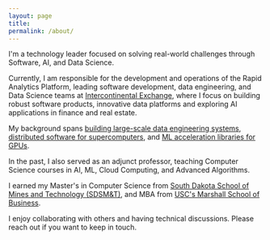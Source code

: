 ```yaml
---
layout: page
title: 
permalink: /about/
---
```


I'm a technology leader focused on solving real-world challenges through Software, AI, and Data Science. 

Currently, I am responsible for the development and operations of the Rapid Analytics Platform, leading software development, data engineering, and Data Science teams at [Intercontinental Exchange](https://ice.com), where I focus on building robust software products, innovative data platforms and exploring AI applications in finance and real estate.

My background spans [building large-scale data engineering systems](https://www.sciencedirect.com/science/article/abs/pii/S0920379614001094), [distributed software for supercomputers](https://www.semanticscholar.org/paper/The-MPO-system-for-automatic-workflow-documentation-Abla-Coviello/033c80bafb2621b17348ceb7220a7c48d0d1c187), and [ML acceleration libraries for GPUs](https://www.amd.com/en/solutions/ai.html). 

In the past, I also served as an adjunct professor, teaching Computer Science courses in AI, ML, Cloud Computing, and Advanced Algorithms.

I earned my Master's in Computer Science from [South Dakota School of Mines and Technology (SDSM&T)](https://www.sdsmt.edu/index.html), and MBA from [USC's Marshall School of Business](https://www.marshall.usc.edu/).

I enjoy collaborating with others and having technical discussions. Please reach out if you want to keep in touch.

